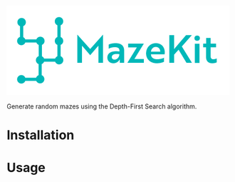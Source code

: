 ![MazeKit](https://raw.githubusercontent.com/aaronjsutton/MazeKit/travis/MazeKit/Media.xcassets/Text.imageset/Text%402x.png?token=AKeWfwaL09Hk84pu8UXTSWD1f8Z3dt_Tks5bOWxiwA%3D%3D)

Generate random mazes using the Depth-First Search algorithm. 

# Installation

# Usage

